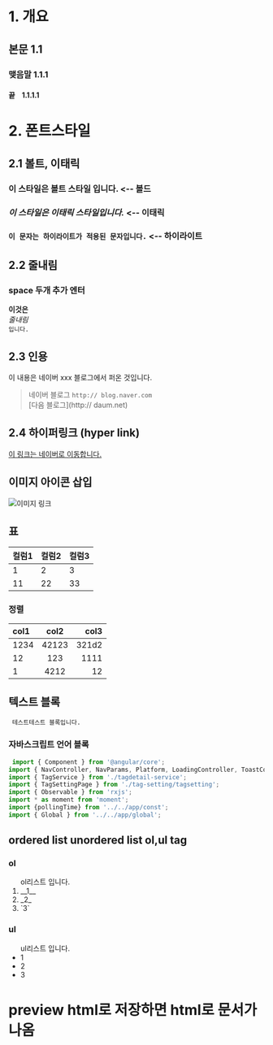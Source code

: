 # 1. 개요

## 본문 1.1

### 맺음말 1.1.1

#### 끝 &nbsp;&nbsp; 1.1.1.1

# 2. 폰트스타일

## 2.1 볼트, 이태릭

### __이 스타일은 볼트 스타일 입니다.__  <-- 볼드

### _이 스타일은 이태릭 스타일입니다._   <-- 이태릭

### `이 문자는 하이라이트가 적용된 문자입니다.` <-- 하이라이트

## 2.2 줄내림

### space 두개 추가 엔터
__이것은__  
_줄내림_  
`입니다.`

## 2.3 인용

이 내용은 네이버 xxx 블로그에서 퍼온 것입니다.

> 네이버 블로그 `http:// blog.naver.com`  
>  [다음 블로그](http:// daum.net)

## 2.4 하이퍼링크 (hyper link)

[이 링크는 네이버로 이동합니다.](https://www.naver.com)

## 이미지 아이콘 삽입

![이미지 링크](http://dbscthumb.phinf.naver.net/2765_000_243/20131031004226275_7IZNV0CGP.jpg/4744186.jpg?type=m4500_4500_fst)


## 표

| 컬럼1 | 컬럼2 | 컬럼3 |
| - | - | - |
| 1 | 2 | 3 |
| 11 | 22 | 33 |

### 정렬

| col1 | col2  | col3  |
|:---|:---:|---:|
| 1234  | 42123  | 321d2 |
| 12 | 123  |  1111 |
| 1  | 4212  | 12  |

## 텍스트 블록

```
 테스트테스트 블록입니다.
```

### 자바스크립트 언어 블록

```JavaScript
 import { Component } from '@angular/core';
import { NavController, NavParams, Platform, LoadingController, ToastController } from 'ionic-angular';
import { TagService } from './tagdetail-service';
import { TagSettingPage } from './tag-setting/tagsetting';
import { Observable } from 'rxjs';
import * as moment from 'moment';
import {pollingTime} from '../../app/const';
import { Global } from '../../app/global';
```

## ordered list unordered list ol,ul tag

### ol
<ol> ol리스트 입니다.
<li> __1__ </li>
<li> _2_ </li>
<li> `3` </li>
</ol>

### ul
<ul> ul리스트 입니다.
<li> 1 </li>
<li> 2 </li>
<li> 3 </li>
</ul>

# preview html로 저장하면 html로 문서가 나옴
